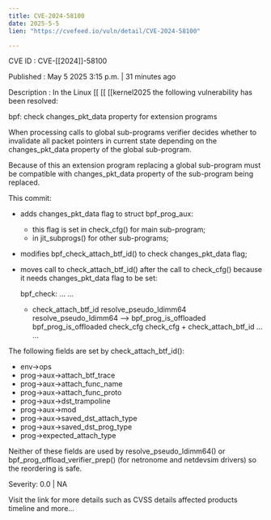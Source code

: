 ```yaml
---
title: CVE-2024-58100
date: 2025-5-5
lien: "https://cvefeed.io/vuln/detail/CVE-2024-58100"

---
```


CVE ID : CVE-[[2024]]-58100

Published :  May 5
2025
3:15 p.m. | 31 minutes ago

Description : In the Linux  [[ [[ [[kernel2025
the following vulnerability has been resolved:

bpf: check changes_pkt_data property for extension programs

When processing calls to global sub-programs
verifier decides whether
to invalidate all packet pointers in current state depending on the
changes_pkt_data property of the global sub-program.

Because of this
an extension program replacing a global sub-program
must be compatible with changes_pkt_data property of the sub-program
being replaced.

This commit:
- adds changes_pkt_data flag to struct bpf_prog_aux:
  - this flag is set in check_cfg() for main sub-program;
  - in jit_subprogs() for other sub-programs;
- modifies bpf_check_attach_btf_id() to check changes_pkt_data flag;
- moves call to check_attach_btf_id() after the call to check_cfg()
because it needs changes_pkt_data flag to be set:

    bpf_check:
      ...                             ...
    - check_attach_btf_id             resolve_pseudo_ldimm64
      resolve_pseudo_ldimm64   -->    bpf_prog_is_offloaded
      bpf_prog_is_offloaded           check_cfg
      check_cfg                     + check_attach_btf_id
      ...                             ...

The following fields are set by check_attach_btf_id():
- env->ops
- prog->aux->attach_btf_trace
- prog->aux->attach_func_name
- prog->aux->attach_func_proto
- prog->aux->dst_trampoline
- prog->aux->mod
- prog->aux->saved_dst_attach_type
- prog->aux->saved_dst_prog_type
- prog->expected_attach_type

Neither of these fields are used by resolve_pseudo_ldimm64() or
bpf_prog_offload_verifier_prep() (for netronome and netdevsim
drivers)
so the reordering is safe.

Severity: 0.0 | NA

Visit the link for more details
such as CVSS details
affected products
timeline
and more...
